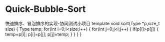 # Quick-Bubble-Sort
快速排序、冒泡排序的实现-协同测试小项目
template<typename Type> void sort(Type *p,size_t size)
{
	Type temp;
	for(int i=0;i<size;i++)
	{
		for(int j=0;j<i;j++)
		{
		   if(p[i]>p[j])
		  {
			temp=p[i];
			p[i]=p[j];
			p[j]=temp;
		  }
		}
	}
}

